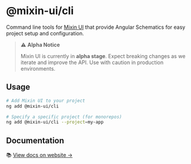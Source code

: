 # @mixin-ui/cli

Command line tools for [Mixin UI](https://github.com/CORETEQ/mixin-ui/) that provide Angular Schematics for easy project setup and configuration.

> ⚠️ **Alpha Notice**
>
> Mixin UI is currently in **alpha stage**. Expect breaking changes as we iterate and improve the API.
> Use with caution in production environments.

## Usage

```bash
# Add Mixin UI to your project
ng add @mixin-ui/cli

# Specify a specific project (for monorepos)
ng add @mixin-ui/cli --project=my-app
```

## Documentation

📚 [View docs on website →](https://mixin-ui.dev/)
